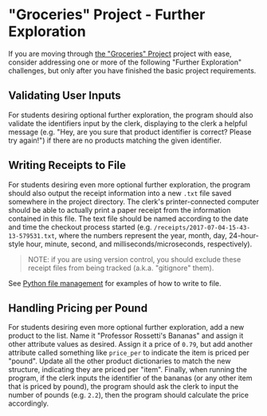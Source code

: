# "Groceries" Project - Further Exploration

If you are moving through [the "Groceries" Project](_______) project with ease, consider addressing one or more of the following "Further Exploration" challenges, but only after you have finished the basic project requirements.

## Validating User Inputs

For students desiring optional further exploration, the program should also validate the identifiers input by the clerk, displaying to the clerk a helpful message (e.g. "Hey, are you sure that product identifier is correct? Please try again!") if there are no products matching the given identifier.

## Writing Receipts to File

For students desiring even more optional further exploration, the program should also output the receipt information into a new `.txt` file saved somewhere in the project directory. The clerk's printer-connected computer should be able to actually print a paper receipt from the information contained in this file. The text file should be named according to the date and time the checkout process started (e.g. `/receipts/2017-07-04-15-43-13-579531.txt`, where the numbers represent the year, month, day, 24-hour-style hour, minute, second, and milliseconds/microseconds, respectively).

> NOTE: if you are using version control, you should exclude these receipt files from being tracked (a.k.a. "gitignore" them).

See [Python file management](/notes/programming-languages/python/file-management.md) for examples of how to write to file.

## Handling Pricing per Pound

For students desiring even more optional further exploration, add a new product to the list. Name it "Professor Rossetti's Bananas" and assign it other attribute values as desired. Assign it a price of `0.79`, but add another attribute called something like `price_per` to indicate the item is priced per "pound". Update all the other product dictionaries to match the new structure, indicating they are priced per "item". Finally, when running the program, if the clerk inputs the identifier of the bananas (or any other item that is priced by pound), the program should ask the clerk to input the number of pounds (e.g. `2.2`), then the program should calculate the price accordingly.
